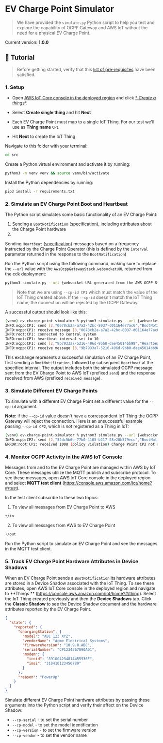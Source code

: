 # EV Charge Point Simulator

> We have provided the `simulate.py` Python script to help you test and explore the capability of OCPP Gateway and AWS
> IoT without the need for a physical EV Charge Point. 

Current version: **1.0.0**

## 🚀 Tutorial

> Before getting started, verify that this [list of pre-requisites](#-requirements) have been satisfied.

### 1. Setup

- Open [AWS IoT Core console in the deployed region](https://console.aws.amazon.com/iot/home?#/thinghub) and click [*
  *Create a things**](https://console.aws.amazon.com/iot/home?#/create/provisioning).

- Select **Create single thing** and hit **Next**

- Each EV Charge Point must map to a single IoT Thing.
  For our test we'll use as **Thing name** `CP1`

- Hit **Next** to create the IoT Thing

Navigate to this folder with your terminal:

```bash
cd src
```

Create a Python virtual environment and activate it by running:

```bash
python3 -m venv venv && source venv/bin/activate
```

Install the Python dependencies by running:

```bash
pip3 install -r requirements.txt
```

### 2. Simulate an EV Charge Point Boot and Heartbeat

The Python script simulates some basic functionality of an EV Charge Point:

1. Sending
   a `BootNotification` ([specification](https://raw.githubusercontent.com/mobilityhouse/ocpp/master/docs/v201/OCPP-2.0.1_part2_specification.pdf#bootnotification)),
   including attributes about the Charge Point hardware
2.

Sending `Heartbeat` ([specification](https://raw.githubusercontent.com/mobilityhouse/ocpp/master/docs/v201/OCPP-2.0.1_part2_specification.pdf#heartbeat))
messages based on a frequency instructed by the Charge Point Operator (this is defined by the `interval` parameter
returned in the response to the `BootNotification`)

Run the Python script using the following command, making sure to replace the `--url` value with
the `AwsOcppGatewayStack.websocketURL` returned from the cdk deployment:

```bash
python3 simulate.py --url {websocket URL generated from the AWS OCPP Stack} --cp-id CP1 
```

> Note that we are using `--cp-id CP1` which must match the value of the IoT Thing created above. If the `--cp-id`
> doesn't match the IoT Thing name, the connection will be rejected by the OCPP Gateway.

A successful output should look like this:

```bash
(venv) ev-charge-point-simulator % python3 simulate.py --url {websocket URL generated from the AWS OCPP Stack} --cp-id CP1 
INFO:ocpp:CP1: send [2,"0678cb2a-a7a2-42bc-8037-d01164e77ac6","BootNotification",{"chargingStation":{"model":"ABC 123 XYZ","vendorName":"Acme Electrical Systems","firmwareVersion":"10.9.8.ABC","serialNumber":"CP1234567890A01","modem":{"iccid":"891004234814455936F","imsi":"310410123456789"}},"reason":"PowerUp"}]
INFO:ocpp:CP1: receive message [3,"0678cb2a-a7a2-42bc-8037-d01164e77ac6",{"currentTime":"2023-02-16T19:00:18.630818","interval":10,"status":"Accepted"}]
INFO:root:CP1: connected to central system
INFO:root:CP1: heartbeat interval set to 10
INFO:ocpp:CP1: send [2,"9b7933a7-5216-496d-9bb0-dae45014bb98","Heartbeat",{}]
INFO:ocpp:CP1: receive message [3,"9b7933a7-5216-496d-9bb0-dae45014bb98",{"currentTime":"2023-02-16T19:00:19.073675"}]
```

This exchange represents a successful simulation of an EV Charge Point, first sending a `BootNotification`, followed by
subsequent `Heartbeat` at the specified interval. The output includes both the simulated OCPP message sent from the EV
Charge Point to AWS IoT (prefixed `send`) and the response received from AWS (prefixed `received message`).

### 3. Simulate Different EV Charge Points

To simulate with a different EV Charge Point set a different value for the `--cp-id` argument.

**Note:** if the `--cp-id` value doesn't have a correspondent IoT Thing the OCPP Gateway will reject the connection.
Here is an unsuccessful example passing `--cp-id CP2`, which is _not_ registered as a Thing in IoT:

```bash
(venv) ev-charge-point-simulator % python3 simulate.py --url {websocket URL generated from the AWS OCPP Stack} --cp-id CP2 
INFO:ocpp:CP2: send [2,"32dc5b6e-77b0-4105-b217-28e20b579ecc","BootNotification",{"chargingStation":{"model":"ABC 123 XYZ","vendorName":"Acme Electrical Systems","firmwareVersion":"10.9.8.ABC","serialNumber":"CP1234567890A01","modem":{"iccid":"891004234814455936F","imsi":"310410123456789"}},"reason":"PowerUp"}]
ERROR:root:CP2: received 1008 (policy violation) Charge Point CP2 not registered as an IoT Thing; then sent 1008 (policy violation) Charge Point CP2 not registered as an IoT Thing
```

### 4. Monitor OCPP Activity in the AWS IoT Console

Messages from and to the EV Charge Point are managed within AWS by IoT Core. These messages utilize the MQTT publish and
subscribe protocol. To see these messages, open AWS IoT Core console in the deployed region and select **MQTT test
client** (https://console.aws.amazon.com/iot/home?#/test).

In the test client subscribe to these two topics:

1. To view all messages from EV Charge Point to AWS

```bash
+/in
```

2. To view all messages from AWS to EV Charge Point

```bash
+/out
```

Run the Python script to simulate an EV Charge Point and see the messages in the MQTT test client.

### 5. Track EV Charge Point Hardware Attributes in Device Shadows

When an EV Charge Point sends a `BootNotification` its hardware attributes are stored in a Device Shadow associated with
the IoT Thing. To see these attributes, open AWS IoT Core console in the deployed region and navigate to **Things
** (https://console.aws.amazon.com/iot/home?#/thing). Select the IoT Thing created previously and then the **Device
Shadows** tab. Click the **Classic Shadow** to see the Device Shadow document and the hardware attributes reported by
the EV Charge Point.

```json
{
  "state": {
    "reported": {
      "chargingStation": {
        "model": "ABC 123 XYZ",
        "vendorName": "Acme Electrical Systems",
        "firmwareVersion": "10.9.8.ABC",
        "serialNumber": "CP1234567890A01",
        "modem": {
          "iccid": "891004234814455936F",
          "imsi": "310410123456789"
        }
      },
      "reason": "PowerUp"
    }
  }
}
```

Simulate different EV Charge Point hardware attributes by passing these arguments into the Python script and verify
their affect on the Device Shadow:

- `--cp-serial` - to set the serial number
- `--cp-model` - to set the model identification
- `--cp-version` - to set the firmware version
- `--cp-vendor` - to set the vendor name